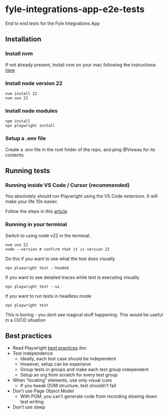 # fyle-integrations-app-e2e-tests

End to end tests for the Fyle Integrations App

## Installation

### Install nvm

If not already present, install nvm on your mac following the instructions [here](https://sukiphan.medium.com/how-to-install-nvm-node-version-manager-on-macos-d9fe432cc7db)

### Install node version 22

```
nvm install 22
nvm use 22
```

### Install node modules

```
npm install
npx playwright install
```

### Setup a .env file

Create a .env file in the root folder of the repo, and ping @Viswas for its contents.

## Running tests


### Running inside VS Code / Cursor (recommended)

You absolutely should run Playwright using the VS Code extension. It will make your life 10x easier.

Follow the steps in this [article](https://playwright.dev/docs/getting-started-vscode)


### Running in your terminal

Switch to using node v22 in the terminal.

```
nvm use 22
node --version # confirm that it is version 22
```

Do this if you want to see what the test does visually

```
npx playwright test --headed
```

If you want to see detailed traces while test is executing visually

```
npx playwright test --ui
```

If you want to run tests in headless mode

```
npx playwright test
```

This is boring - you dont see magical stuff happening. This would be useful in a CI/CD situation

## Best practices

- Read Playwright [best practices](https://playwright.dev/docs/best-practices) doc
- Test independence
  - Ideally, each test case should be independent
  - However, setup can be expensive
  - Group tests in groups and make each test group independent
  - Setup an org from scratch for every test group
- When “locating” elements, use only visual cues
  - If you tweak DOM structure, test shouldn’t fail
- Don’t use Page Object Model
  - With POM, you can’t generate code from recording slowing down test writing
- Don’t use sleep
